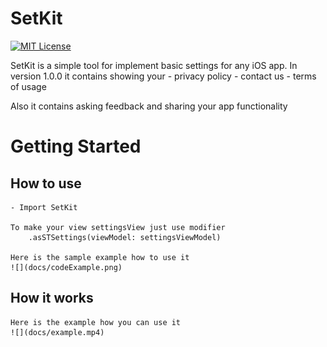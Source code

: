 # SetKit

[![MIT License](https://img.shields.io/badge/license-MIT-blue.svg?style=for-the-badge)](https://github.com/MenaceOf/SetKit/blob/1.0.0/LICENSE)

SetKit is a simple tool for implement basic settings for any iOS app.
In version 1.0.0 it contains showing your 
    - privacy policy
    - contact us
    - terms of usage
    
Also it contains asking feedback and sharing your app functionality 

# Getting Started

## How to use

    - Import SetKit

    To make your view settingsView just use modifier
        .asSTSettings(viewModel: settingsViewModel)
    
    Here is the sample example how to use it
    ![](docs/codeExample.png)

## How it works

    Here is the example how you can use it
    ![](docs/example.mp4)

